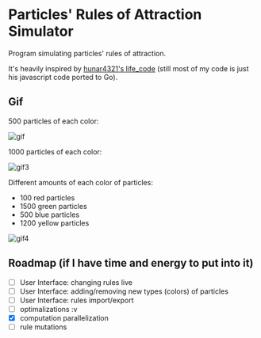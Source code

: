 # Particles' Rules of Attraction Simulator

Program simulating particles' rules of attraction. 

It's heavily inspired by [hunar4321's life_code](https://github.com/hunar4321/life_code) (still most of my code is just his javascript code ported to Go).

## Gif

500 particles of each color:

![gif](./img/gif.gif)

1000 particles of each color:

![gif3](./img/gif3.gif)

Different amounts of each color of particles:

* 100 red particles
* 1500 green particles
* 500 blue particles
* 1200 yellow particles

![gif4](./img/gif4.gif)

## Roadmap (if I have time and energy to put into it)

- [ ] User Interface: changing rules live
- [ ] User Interface: adding/removing new types (colors) of particles
- [ ] User Interface: rules import/export
- [ ] optimalizations :v
- [x] computation parallelization
- [ ] rule mutations